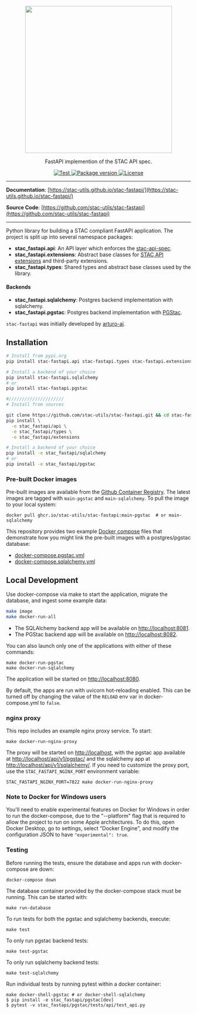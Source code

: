 <!-- markdownlint-disable MD033 MD041 -->

<p align="center">
  <img src="https://github.com/radiantearth/stac-site/raw/master/images/logo/stac-030-long.png" width=400>
  <p align="center">FastAPI implemention of the STAC API spec.</p>
</p>
<p align="center">
  <a href="https://github.com/stac-utils/stac-fastapi/actions?query=workflow%3Acicd" target="_blank">
      <img src="https://github.com/stac-utils/stac-fastapi/workflows/stac-fastapi/badge.svg" alt="Test">
  </a>
  <a href="https://pypi.org/project/stac-fastapi" target="_blank">
      <img src="https://img.shields.io/pypi/v/stac-fastapi.api?color=%2334D058&label=pypi%20package" alt="Package version">
  </a>
  <a href="https://github.com/stac-utils/stac-fastapi/blob/main/LICENSE" target="_blank">
      <img src="https://img.shields.io/github/license/stac-utils/stac-fastapi.svg" alt="License">
  </a>
</p>

---

**Documentation**: [https://stac-utils.github.io/stac-fastapi/](https://stac-utils.github.io/stac-fastapi/)

**Source Code**: [https://github.com/stac-utils/stac-fastapi](https://github.com/stac-utils/stac-fastapi)

---

Python library for building a STAC compliant FastAPI application.  The project is split up into several namespace
packages:

- **stac_fastapi.api**: An API layer which enforces the [stac-api-spec](https://github.com/radiantearth/stac-api-spec).
- **stac_fastapi.extensions**: Abstract base classes for [STAC API extensions](https://github.com/radiantearth/stac-api-spec/blob/master/extensions.md) and third-party extensions.
- **stac_fastapi.types**: Shared types and abstract base classes used by the library.

#### Backends

- **stac_fastapi.sqlalchemy**: Postgres backend implementation with sqlalchemy.
- **stac_fastapi.pgstac**: Postgres backend implementation with [PGStac](https://github.com/stac-utils/pgstac).

`stac-fastapi` was initially developed by [arturo-ai](https://github.com/arturo-ai).

## Installation

```bash
# Install from pypi.org
pip install stac-fastapi.api stac-fastapi.types stac-fastapi.extensions

# Install a backend of your choice
pip install stac-fastapi.sqlalchemy
# or
pip install stac-fastapi.pgstac

#/////////////////////
# Install from sources

git clone https://github.com/stac-utils/stac-fastapi.git && cd stac-fastapi
pip install \
  -e stac_fastapi/api \
  -e stac_fastapi/types \
  -e stac_fastapi/extensions

# Install a backend of your choice
pip install -e stac_fastapi/sqlalchemy
# or
pip install -e stac_fastapi/pgstac
```

### Pre-built Docker images

Pre-built images are available from the [Github Container Registry](https://github.com/stac-utils/stac-fastapi/pkgs/container/stac-fastapi).
The latest images are tagged with `main-pgstac` and `main-sqlalchemy`.
To pull the image to your local system:

```shell
docker pull ghcr.io/stac-utils/stac-fastapi:main-pgstac  # or main-sqlalchemy
```

This repository provides two example [Docker compose](https://docs.docker.com/compose/) files that demonstrate how you might link the pre-built images with a postgres/pgstac database:

- [docker-compose.pgstac.yml](./docker/docker-compose.pgstac.yml)
- [docker-compose.sqlalchemy.yml](./docker/docker-compose.sqlalchemy.yml)

## Local Development

Use docker-compose via make to start the application, migrate the database, and ingest some example data:

```bash
make image
make docker-run-all
```

- The SQLAlchemy backend app will be available on <http://localhost:8081>.
- The PGStac backend app will be available on <http://localhost:8082>.

You can also launch only one of the applications with either of these commands:

```shell
make docker-run-pgstac
make docker-run-sqlalchemy
```

The application will be started on <http://localhost:8080>.

By default, the apps are run with uvicorn hot-reloading enabled. This can be turned off by changing the value
of the `RELOAD` env var in docker-compose.yml to `false`.

### nginx proxy

This repo includes an example nginx proxy service.
To start:

```shell
make docker-run-nginx-proxy
```

The proxy will be started on <http://localhost>, with the pgstac app available at <http://localhost/api/v1/pgstac/> and the sqlalchemy app at <http://localhost/api/v1/sqlalchemy/>.
If you need to customize the proxy port, use the `STAC_FASTAPI_NGINX_PORT` environment variable:

```shell
STAC_FASTAPI_NGINX_PORT=7822 make docker-run-nginx-proxy
```

### Note to Docker for Windows users

You'll need to enable experimental features on Docker for Windows in order to run the docker-compose,
due to the "--platform" flag that is required to allow the project to run on some Apple architectures.
To do this, open Docker Desktop, go to settings, select "Docker Engine", and modify the configuration
JSON to have `"experimental": true`.

### Testing

Before running the tests, ensure the database and apps run with docker-compose are down:

```shell
docker-compose down
```

The database container provided by the docker-compose stack must be running. This can be started with:

```shell
make run-database
```

To run tests for both the pgstac and sqlalchemy backends, execute:

```shell
make test
```

To only run pgstac backend tests:

```shell
make test-pgstac
```

To only run sqlalchemy backend tests:

```shell
make test-sqlalchemy
```

Run individual tests by running pytest within a docker container:

```shell
make docker-shell-pgstac # or docker-shell-sqlalchemy
$ pip install -e stac_fastapi/pgstac[dev]
$ pytest -v stac_fastapi/pgstac/tests/api/test_api.py 
```
